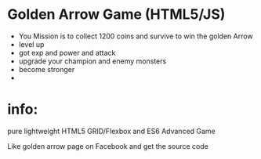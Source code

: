 # Golden Arrow Game (HTML5/JS)

* You Mission is to collect 1200 coins and survive to win the golden Arrow
* level up
* got exp and power and attack
* upgrade your champion and enemy monsters 
* become stronger
*  

# info:
pure lightweight HTML5 GRID/Flexbox and ES6 Advanced Game

Like golden arrow page on Facebook and get the source code
